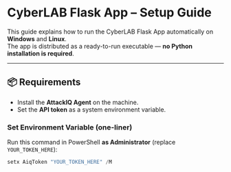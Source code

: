 # CyberLAB Flask App – Setup Guide

This guide explains how to run the CyberLAB Flask App automatically on **Windows** and **Linux**.  
The app is distributed as a ready-to-run executable — **no Python installation is required**.

---

## 📦 Requirements

- Install the **AttackIQ Agent** on the machine.  
- Set the **API token** as a system environment variable.

### Set Environment Variable (one-liner)

Run this command in PowerShell **as Administrator** (replace `YOUR_TOKEN_HERE`):

```powershell
setx AiqToken "YOUR_TOKEN_HERE" /M
